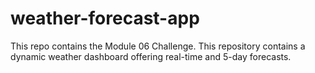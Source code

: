 # weather-forecast-app
This repo contains the Module 06 Challenge. This repository contains a dynamic weather dashboard offering real-time and 5-day forecasts.
